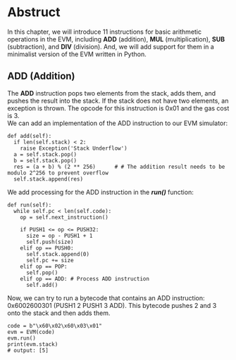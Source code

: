# Abstruct

In this chapter, we will introduce 11 instructions for basic arithmetic operations in the EVM, including **ADD** (addition), **MUL** (multiplication), **SUB** (subtraction), and **DIV** (division).
And, we will add support for them in a minimalist version of the EVM written in Python.

## ADD (Addition)

The **ADD** instruction pops two elements from the stack, adds them, and pushes the result into the stack. If the stack does not have two elements, an exception is thrown. The opcode for this instruction is 0x01 and the gas cost is 3.<br>
We can add an implementation of the ADD instruction to our EVM simulator:

```
def add(self):
  if len(self.stack) < 2:
    raise Exception('Stack Underflow')
  a = self.stack.pop()
  b = self.stack.pop()
  res = (a + b) % (2 ** 256)      # # The addition result needs to be modulo 2^256 to prevent overflow
  self.stack.append(res)
```

We add processing for the ADD instruction in the _**run()**_ function:

```
def run(self):
  while self.pc < len(self.code):
    op = self.next_instruction()

    if PUSH1 <= op <= PUSH32:
      size = op - PUSH1 + 1
      self.push(size)
    elif op == PUSH0:
      self.stack.append(0)
      self.pc += size
    elif op == POP:
      self.pop()
    elif op == ADD: # Process ADD instruction
      self.add()
```

Now, we can try to run a bytecode that contains an ADD instruction: 0x6002600301 (PUSH1 2 PUSH1 3 ADD). This bytecode pushes 2 and 3 onto the stack and then adds them.

```
code = b"\x60\x02\x60\x03\x01"
evm = EVM(code)
evm.run()
print(evm.stack)
# output: [5]
```

